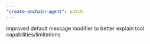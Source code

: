 ```yaml
---
"create-onchain-agent": patch
---
```


Improved default message modifier to better explain tool capabilities/limitations
